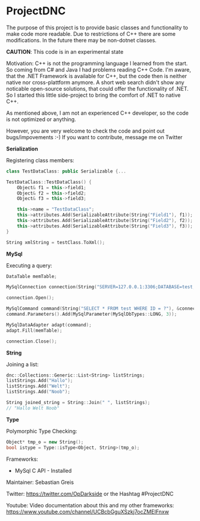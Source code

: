 # ProjectDNC
The purpose of this project is to provide basic classes and functionality to make code more readable. Due to restrictions of C++ there are some modifications. In the future there may be non-dotnet classes.

**CAUTION**: This code is in an experimental state

Motivation:
C++ is not the programming language I learned from the start. So coming from C# and Java I had problems reading C++ Code.
I'm aware, that the .NET Framework is available for C++, but the code then is neither native nor cross-plattform anymore.
A short web search didn't show any noticable open-source solutions, that could offer the functionality of .NET.
So I started this little side-project to bring the comfort of .NET to native C++.

As mentioned above, I am not an experienced C++ developer, so the code is not optimized or anything.

However, you are very welcome to check the code and point out bugs/impovements :-)
If you want to contribute, message me on Twitter


**Serialization**

Registering class members:

```C++
class TestDataClass: public Serializable {...

TestDataClass::TestDataClass() {
	Object& f1 = this->field1;
	Object& f2 = this->field2;
	Object& f3 = this->field3;

	this->name = "TestDataClass";
	this->attributes.Add(SerializableAttribute(String("Field1"), f1));
	this->attributes.Add(SerializableAttribute(String("Field2"), f2));
	this->attributes.Add(SerializableAttribute(String("Field3"), f3));
}

String xmlString = testClass.ToXml();
```

**MySql**

Executing a query:

```C++
DataTable memTable;

MySqlConnection connection(String("SERVER=127.0.0.1:3306;DATABASE=test;UID=root;PASSWORD="));

connection.Open();

MySqlCommand command(String("SELECT * FROM test WHERE ID = ?"), &connection);
command.Parameters().Add(MySqlParameter(MySqlDbTypes::LONG, 3));

MySqlDataAdapter adapt(command);
adapt.Fill(memTable);

connection.Close();
```

**String**

Joining a list:

```C++
dnc::Collections::Generic::List<String> listStrings;
listStrings.Add("Hallo");
listStrings.Add("Welt");
listStrings.Add("Noob");

String joined_string = String::Join(" ", listStrings);
// "Hallo Welt Noob"
```

**Type**

Polymorphic Type Checking:

```C++
Object* tmp_o = new String();
bool istype = Type::isType<Object, String>(tmp_o);
```


Frameworks:
- MySql C API - Installed

Maintainer:
Sebastian Greis

Twitter:
https://twitter.com/OpDarkside or the Hashtag #ProjectDNC

Youtube:
Video documentation about this and my other frameworks:
https://www.youtube.com/channel/UCBcbGguXSzkj7ocZMEIFnxw

